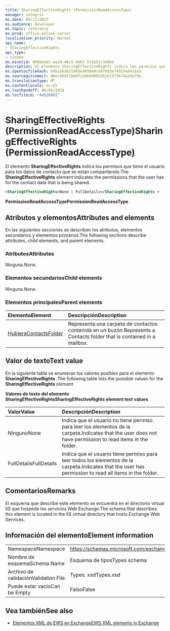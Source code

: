 ```yaml
---
title: SharingEffectiveRights (PermissionReadAccessType)
manager: sethgros
ms.date: 09/17/2015
ms.audience: Developer
ms.topic: reference
ms.prod: office-online-server
localization_priority: Normal
api_name:
- SharingEffectiveRights
api_type:
- schema
ms.assetid: 808bb4a1-aa2d-48c5-94b3-551b52c348bd
description: El elemento SharingEffectiveRights indica los permisos que tiene el usuario para los datos de contacto que se están compartiendo.
ms.openlocfilehash: 64b1e6d831068e9699e9cd47693e74919e0416a5
ms.sourcegitcommit: 88ec988f2bb67c1866d06b361615f3674a24e795
ms.translationtype: MT
ms.contentlocale: es-ES
ms.lasthandoff: 06/03/2020
ms.locfileid: "44526665"
---
```

# <a name="sharingeffectiverights-permissionreadaccesstype"></a><span data-ttu-id="fc103-103">SharingEffectiveRights (PermissionReadAccessType)</span><span class="sxs-lookup"><span data-stu-id="fc103-103">SharingEffectiveRights (PermissionReadAccessType)</span></span>

<span data-ttu-id="fc103-104">El elemento **SharingEffectiveRights** indica los permisos que tiene el usuario para los datos de contacto que se están compartiendo.</span><span class="sxs-lookup"><span data-stu-id="fc103-104">The **SharingEffectiveRights** element indicates the permissions that the user has for the contact data that is being shared.</span></span> 
  
```XML
<SharingEffectiveRights>None | FullDetails</SharingEffectiveRights >
```

 <span data-ttu-id="fc103-105">**PermissionReadAccessType**</span><span class="sxs-lookup"><span data-stu-id="fc103-105">**PermissionReadAccessType**</span></span>
## <a name="attributes-and-elements"></a><span data-ttu-id="fc103-106">Atributos y elementos</span><span class="sxs-lookup"><span data-stu-id="fc103-106">Attributes and elements</span></span>

<span data-ttu-id="fc103-107">En las siguientes secciones se describen los atributos, elementos secundarios y elementos primarios.</span><span class="sxs-lookup"><span data-stu-id="fc103-107">The following sections describe attributes, child elements, and parent elements.</span></span>
  
### <a name="attributes"></a><span data-ttu-id="fc103-108">Atributos</span><span class="sxs-lookup"><span data-stu-id="fc103-108">Attributes</span></span>

<span data-ttu-id="fc103-109">Ninguna.</span><span class="sxs-lookup"><span data-stu-id="fc103-109">None.</span></span>
  
### <a name="child-elements"></a><span data-ttu-id="fc103-110">Elementos secundarios</span><span class="sxs-lookup"><span data-stu-id="fc103-110">Child elements</span></span>

<span data-ttu-id="fc103-111">Ninguna.</span><span class="sxs-lookup"><span data-stu-id="fc103-111">None.</span></span>
  
### <a name="parent-elements"></a><span data-ttu-id="fc103-112">Elementos principales</span><span class="sxs-lookup"><span data-stu-id="fc103-112">Parent elements</span></span>

|<span data-ttu-id="fc103-113">**Elemento**</span><span class="sxs-lookup"><span data-stu-id="fc103-113">**Element**</span></span>|<span data-ttu-id="fc103-114">**Descripción**</span><span class="sxs-lookup"><span data-stu-id="fc103-114">**Description**</span></span>|
|:-----|:-----|
|[<span data-ttu-id="fc103-115">Hubiera</span><span class="sxs-lookup"><span data-stu-id="fc103-115">ContactsFolder</span></span>](contactsfolder.md) <br/> |<span data-ttu-id="fc103-116">Representa una carpeta de contactos contenida en un buzón.</span><span class="sxs-lookup"><span data-stu-id="fc103-116">Represents a Contacts folder that is contained in a mailbox.</span></span>  <br/> |
   
## <a name="text-value"></a><span data-ttu-id="fc103-117">Valor de texto</span><span class="sxs-lookup"><span data-stu-id="fc103-117">Text value</span></span>

<span data-ttu-id="fc103-118">En la siguiente tabla se enumeran los valores posibles para el elemento **SharingEffectiveRights** .</span><span class="sxs-lookup"><span data-stu-id="fc103-118">The following table lists the possible values for the **SharingEffectiveRights** element.</span></span> 
  
<span data-ttu-id="fc103-119">**Valores de texto del elemento SharingEffectiveRights**</span><span class="sxs-lookup"><span data-stu-id="fc103-119">**SharingEffectiveRights element text values**</span></span>

|<span data-ttu-id="fc103-120">**Valor**</span><span class="sxs-lookup"><span data-stu-id="fc103-120">**Value**</span></span>|<span data-ttu-id="fc103-121">**Descripción**</span><span class="sxs-lookup"><span data-stu-id="fc103-121">**Description**</span></span>|
|:-----|:-----|
|<span data-ttu-id="fc103-122">Ninguno</span><span class="sxs-lookup"><span data-stu-id="fc103-122">None</span></span>  <br/> |<span data-ttu-id="fc103-123">Indica que el usuario no tiene permiso para leer los elementos de la carpeta.</span><span class="sxs-lookup"><span data-stu-id="fc103-123">Indicates that the user does not have permission to read items in the folder.</span></span>  <br/> |
|<span data-ttu-id="fc103-124">FullDetails</span><span class="sxs-lookup"><span data-stu-id="fc103-124">FullDetails</span></span>  <br/> |<span data-ttu-id="fc103-125">Indica que el usuario tiene permiso para leer todos los elementos de la carpeta.</span><span class="sxs-lookup"><span data-stu-id="fc103-125">Indicates that the user has permission to read all items in the folder.</span></span>  <br/> |
   
## <a name="remarks"></a><span data-ttu-id="fc103-126">Comentarios</span><span class="sxs-lookup"><span data-stu-id="fc103-126">Remarks</span></span>

<span data-ttu-id="fc103-127">El esquema que describe este elemento se encuentra en el directorio virtual IIS que hospeda los servicios Web Exchange.</span><span class="sxs-lookup"><span data-stu-id="fc103-127">The schema that describes this element is located in the IIS virtual directory that hosts Exchange Web Services.</span></span>
  
## <a name="element-information"></a><span data-ttu-id="fc103-128">Información del elemento</span><span class="sxs-lookup"><span data-stu-id="fc103-128">Element information</span></span>

|||
|:-----|:-----|
|<span data-ttu-id="fc103-129">Namespace</span><span class="sxs-lookup"><span data-stu-id="fc103-129">Namespace</span></span>  <br/> |https://schemas.microsoft.com/exchange/services/2006/types  <br/> |
|<span data-ttu-id="fc103-130">Nombre de esquema</span><span class="sxs-lookup"><span data-stu-id="fc103-130">Schema Name</span></span>  <br/> |<span data-ttu-id="fc103-131">Esquema de tipos</span><span class="sxs-lookup"><span data-stu-id="fc103-131">Types schema</span></span>  <br/> |
|<span data-ttu-id="fc103-132">Archivo de validación</span><span class="sxs-lookup"><span data-stu-id="fc103-132">Validation File</span></span>  <br/> |<span data-ttu-id="fc103-133">Types. xsd</span><span class="sxs-lookup"><span data-stu-id="fc103-133">Types.xsd</span></span>  <br/> |
|<span data-ttu-id="fc103-134">Puede estar vacío</span><span class="sxs-lookup"><span data-stu-id="fc103-134">Can be Empty</span></span>  <br/> |<span data-ttu-id="fc103-135">Falso</span><span class="sxs-lookup"><span data-stu-id="fc103-135">False</span></span>  <br/> |
   
## <a name="see-also"></a><span data-ttu-id="fc103-136">Vea también</span><span class="sxs-lookup"><span data-stu-id="fc103-136">See also</span></span>



- [<span data-ttu-id="fc103-137">Elementos XML de EWS en Exchange</span><span class="sxs-lookup"><span data-stu-id="fc103-137">EWS XML elements in Exchange</span></span>](ews-xml-elements-in-exchange.md)


